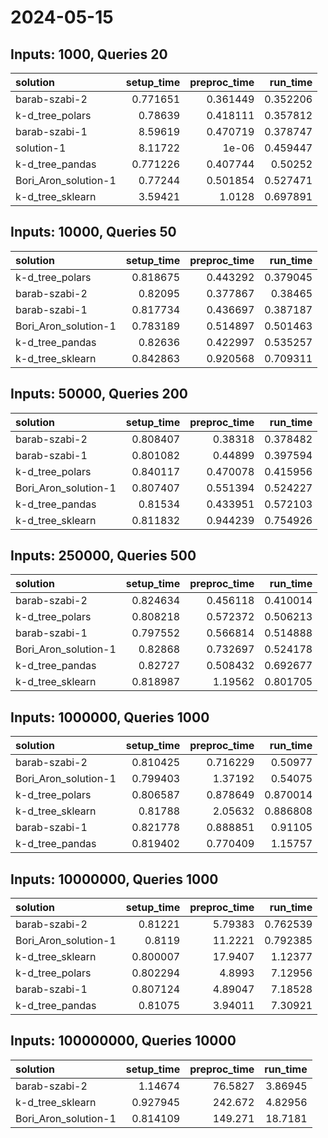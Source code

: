 # 2024-05-15

## Inputs: 1000, Queries 20

| solution             |   setup_time |   preproc_time |   run_time |
|:---------------------|-------------:|---------------:|-----------:|
| barab-szabi-2        |     0.771651 |       0.361449 |   0.352206 |
| k-d_tree_polars      |     0.78639  |       0.418111 |   0.357812 |
| barab-szabi-1        |     8.59619  |       0.470719 |   0.378747 |
| solution-1           |     8.11722  |       1e-06    |   0.459447 |
| k-d_tree_pandas      |     0.771226 |       0.407744 |   0.50252  |
| Bori_Aron_solution-1 |     0.77244  |       0.501854 |   0.527471 |
| k-d_tree_sklearn     |     3.59421  |       1.0128   |   0.697891 |

## Inputs: 10000, Queries 50

| solution             |   setup_time |   preproc_time |   run_time |
|:---------------------|-------------:|---------------:|-----------:|
| k-d_tree_polars      |     0.818675 |       0.443292 |   0.379045 |
| barab-szabi-2        |     0.82095  |       0.377867 |   0.38465  |
| barab-szabi-1        |     0.817734 |       0.436697 |   0.387187 |
| Bori_Aron_solution-1 |     0.783189 |       0.514897 |   0.501463 |
| k-d_tree_pandas      |     0.82636  |       0.422997 |   0.535257 |
| k-d_tree_sklearn     |     0.842863 |       0.920568 |   0.709311 |

## Inputs: 50000, Queries 200

| solution             |   setup_time |   preproc_time |   run_time |
|:---------------------|-------------:|---------------:|-----------:|
| barab-szabi-2        |     0.808407 |       0.38318  |   0.378482 |
| barab-szabi-1        |     0.801082 |       0.44899  |   0.397594 |
| k-d_tree_polars      |     0.840117 |       0.470078 |   0.415956 |
| Bori_Aron_solution-1 |     0.807407 |       0.551394 |   0.524227 |
| k-d_tree_pandas      |     0.81534  |       0.433951 |   0.572103 |
| k-d_tree_sklearn     |     0.811832 |       0.944239 |   0.754926 |

## Inputs: 250000, Queries 500

| solution             |   setup_time |   preproc_time |   run_time |
|:---------------------|-------------:|---------------:|-----------:|
| barab-szabi-2        |     0.824634 |       0.456118 |   0.410014 |
| k-d_tree_polars      |     0.808218 |       0.572372 |   0.506213 |
| barab-szabi-1        |     0.797552 |       0.566814 |   0.514888 |
| Bori_Aron_solution-1 |     0.82868  |       0.732697 |   0.524178 |
| k-d_tree_pandas      |     0.82727  |       0.508432 |   0.692677 |
| k-d_tree_sklearn     |     0.818987 |       1.19562  |   0.801705 |

## Inputs: 1000000, Queries 1000

| solution             |   setup_time |   preproc_time |   run_time |
|:---------------------|-------------:|---------------:|-----------:|
| barab-szabi-2        |     0.810425 |       0.716229 |   0.50977  |
| Bori_Aron_solution-1 |     0.799403 |       1.37192  |   0.54075  |
| k-d_tree_polars      |     0.806587 |       0.878649 |   0.870014 |
| k-d_tree_sklearn     |     0.81788  |       2.05632  |   0.886808 |
| barab-szabi-1        |     0.821778 |       0.888851 |   0.91105  |
| k-d_tree_pandas      |     0.819402 |       0.770409 |   1.15757  |

## Inputs: 10000000, Queries 1000

| solution             |   setup_time |   preproc_time |   run_time |
|:---------------------|-------------:|---------------:|-----------:|
| barab-szabi-2        |     0.81221  |        5.79383 |   0.762539 |
| Bori_Aron_solution-1 |     0.8119   |       11.2221  |   0.792385 |
| k-d_tree_sklearn     |     0.800007 |       17.9407  |   1.12377  |
| k-d_tree_polars      |     0.802294 |        4.8993  |   7.12956  |
| barab-szabi-1        |     0.807124 |        4.89047 |   7.18528  |
| k-d_tree_pandas      |     0.81075  |        3.94011 |   7.30921  |

## Inputs: 100000000, Queries 10000

| solution             |   setup_time |   preproc_time |   run_time |
|:---------------------|-------------:|---------------:|-----------:|
| barab-szabi-2        |     1.14674  |        76.5827 |    3.86945 |
| k-d_tree_sklearn     |     0.927945 |       242.672  |    4.82956 |
| Bori_Aron_solution-1 |     0.814109 |       149.271  |   18.7181  |